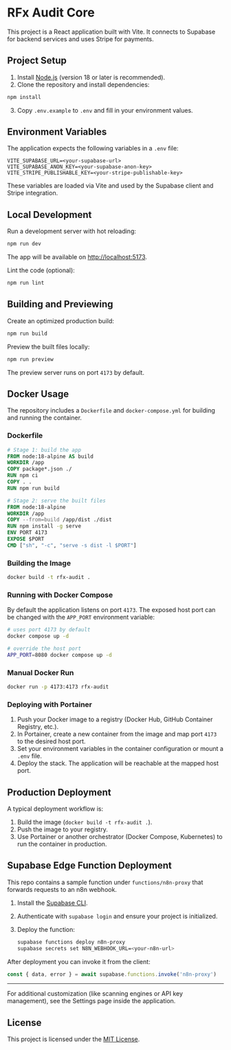 # RFx Audit Core

This project is a React application built with Vite. It connects to Supabase for backend services and uses Stripe for payments.

## Project Setup

1. Install [Node.js](https://nodejs.org/) (version 18 or later is recommended).
2. Clone the repository and install dependencies:

```bash
npm install
```

3. Copy `.env.example` to `.env` and fill in your environment values.

## Environment Variables

The application expects the following variables in a `.env` file:

```
VITE_SUPABASE_URL=<your-supabase-url>
VITE_SUPABASE_ANON_KEY=<your-supabase-anon-key>
VITE_STRIPE_PUBLISHABLE_KEY=<your-stripe-publishable-key>
```

These variables are loaded via Vite and used by the Supabase client and Stripe integration.

## Local Development

Run a development server with hot reloading:

```bash
npm run dev
```

The app will be available on [http://localhost:5173](http://localhost:5173).

Lint the code (optional):

```bash
npm run lint
```

## Building and Previewing

Create an optimized production build:

```bash
npm run build
```

Preview the built files locally:

```bash
npm run preview
```

The preview server runs on port `4173` by default.

## Docker Usage

The repository includes a `Dockerfile` and `docker-compose.yml` for building and
running the container.

### Dockerfile

```dockerfile
# Stage 1: build the app
FROM node:18-alpine AS build
WORKDIR /app
COPY package*.json ./
RUN npm ci
COPY . .
RUN npm run build

# Stage 2: serve the built files
FROM node:18-alpine
WORKDIR /app
COPY --from=build /app/dist ./dist
RUN npm install -g serve
ENV PORT 4173
EXPOSE $PORT
CMD ["sh", "-c", "serve -s dist -l $PORT"]
```

### Building the Image

```bash
docker build -t rfx-audit .
```

### Running with Docker Compose

By default the application listens on port `4173`. The exposed host port can be
changed with the `APP_PORT` environment variable:

```bash
# uses port 4173 by default
docker compose up -d

# override the host port
APP_PORT=8080 docker compose up -d
```

### Manual Docker Run

```bash
docker run -p 4173:4173 rfx-audit
```

### Deploying with Portainer

1. Push your Docker image to a registry (Docker Hub, GitHub Container Registry, etc.).
2. In Portainer, create a new container from the image and map port `4173` to the desired host port.
3. Set your environment variables in the container configuration or mount a `.env` file.
4. Deploy the stack. The application will be reachable at the mapped host port.

## Production Deployment

A typical deployment workflow is:

1. Build the image (`docker build -t rfx-audit .`).
2. Push the image to your registry.
3. Use Portainer or another orchestrator (Docker Compose, Kubernetes) to run the container in production.

## Supabase Edge Function Deployment

This repo contains a sample function under `functions/n8n-proxy` that forwards
requests to an n8n webhook.

1. Install the [Supabase CLI](https://supabase.com/docs/guides/cli).
2. Authenticate with `supabase login` and ensure your project is initialized.
3. Deploy the function:

   ```bash
   supabase functions deploy n8n-proxy
   supabase secrets set N8N_WEBHOOK_URL=<your-n8n-url>
   ```

After deployment you can invoke it from the client:

```javascript
const { data, error } = await supabase.functions.invoke('n8n-proxy')
```

---

For additional customization (like scanning engines or API key management), see the Settings page inside the application.


## License

This project is licensed under the [MIT License](LICENSE).

